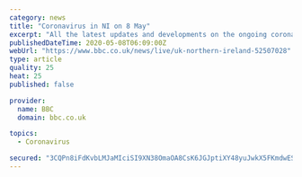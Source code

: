 ```yaml
---
category: news
title: "Coronavirus in NI on 8 May"
excerpt: "All the latest updates and developments on the ongoing coronavirus outbreak in Northern Ireland."
publishedDateTime: 2020-05-08T06:09:00Z
webUrl: "https://www.bbc.co.uk/news/live/uk-northern-ireland-52507028"
type: article
quality: 25
heat: 25
published: false

provider:
  name: BBC
  domain: bbc.co.uk

topics:
  - Coronavirus

secured: "3CQPn8iFdKvbLMJaMIciSI9XN38OmaOA8CsK6JGJptiXY48yuJwkX5FKmdwESa/lXOG0fkLzmwpyf4Bv3XXS9hnybVHpbTh3GohXymxNnvgeZHGYXY1V5SyfQr9JpcYEdZsbxyDm0k7DyVcJW6SBgciDNYPec5WmmeaaZH0HdL2u8ucFvD8hHWw8WgsUguof4N+UkuwLSdtColpAi+dhXi49lEfssm3vvRRgAqr/bEArGZcvE1WRidBduRLY9hinvpyQlGT+RN2hF+lDkWJfHgwzBOKfKmjwoQF+vduK3opQkN7XHt2akF4QK93e0hI3tQxIW71zj7GbbgY1s4cPgoEY8BVHcGZJzlNZD6X9x8x93YRrFI1fT6WftriURAQtl+85uWN1yU2XmBn2CrB71KXx5uGBbKzzwOEK1/7cQCqb+KZByoF9WiXdkWNr4omunwTU7C1tCyZ/DE2aNefpAQUZjZ/iBEmJwx3cN5/vDys=;Wc2kwPaWDDBqc6HLAf2mqA=="
---
```


